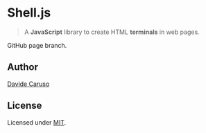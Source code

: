 # Shell.js
> A **JavaScript** library to create HTML **terminals** in web pages.

GitHub page branch.

## Author
[Davide Caruso](https://about.me/davidecaruso)

## License
Licensed under [MIT](https://raw.githubusercontent.com/davidecaruso/shell.js/master/LICENSE).
